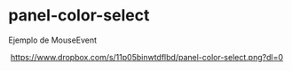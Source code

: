 # panel-color-select
Ejemplo de MouseEvent

  <img> https://www.dropbox.com/s/11p05binwtdflbd/panel-color-select.png?dl=0 </img>
  

